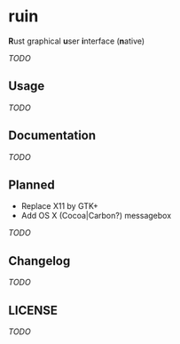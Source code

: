 ruin
====
**R**ust graphical **u**ser **i**nterface (**n**ative)

*TODO*

Usage
--------
*TODO*

Documentation
-------------
*TODO*

Planned
-------
- Replace X11 by GTK+
- Add OS X (Cocoa|Carbon?) messagebox

*TODO*

Changelog
---------
*TODO*

LICENSE
-------
*TODO*